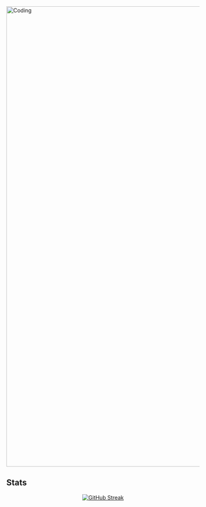 <img align="center" alt="Coding" width="1200" src="https://i.ibb.co/Rbhd5mW/Your-paragraph-text.png"> 

## Stats
<p align="center">
<a href="https://git.io/streak-stats"><img src="https://github-readme-streak-stats.herokuapp.com?user=tanjib10&theme=shadow-purple&hide_border=true&card_width=600" alt="GitHub Streak" /></a>
</p>

